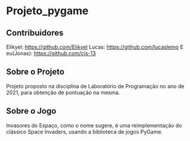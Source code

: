# Projeto_pygame
## Contribuidores
Elikyel: https://github.com/Elikyel
Lucas: https://github.com/lucaslemo
E eu(Jonas): https://github.com/cjs-13

## Sobre o Projeto
Projeto proposto na disciplina de Laboratório de Programação no ano de 2021, para obtenção de pontuação na mesma.

## Sobre o Jogo
Invasores do Espaço, como o nome sugere, é uma reimplementação do clássico Space Invaders, usando a biblioteca de jogos PyGame. 
